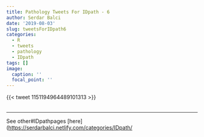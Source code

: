 ```yaml
---
title: Pathology Tweets For IDpath - 6
author: Serdar Balci
date: '2019-08-03'
slug: tweetsForIDpath6
categories:
  - R
  - tweets
  - pathology
  - IDpath
tags: []
image:
  caption: ''
  focal_point: ''
---
```



{{< tweet 1151194964489101313 >}}
<br>
<br>
<hr>


See other#IDpathpages [here](https://serdarbalci.netlify.com/categories/IDpath/
